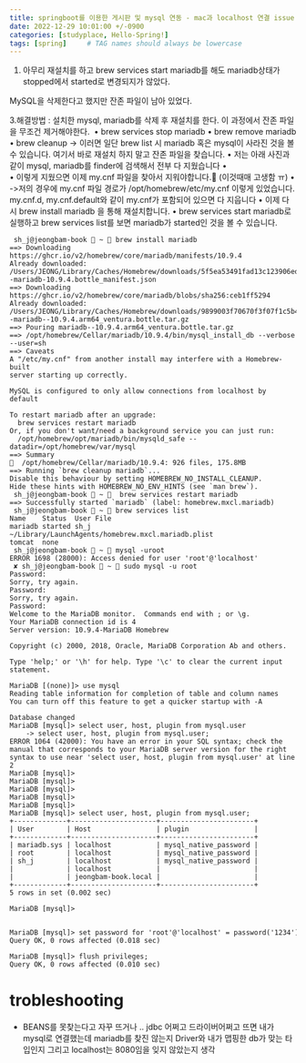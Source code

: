 ```yaml
---
title: springboot를 이용한 게시판 및 mysql 연동 - mac과 localhost 연결 issue 
date: 2022-12-29 10:01:00 +/-0900
categories: [studyplace, Hello-Spring!]
tags: [spring]     # TAG names should always be lowercase
---
```



1. 아무리 재설치를 하고 brew services start mariadb를 해도 mariadb상태가 stopped에서 started로 변경되지가 않았다.

MySQL을 삭제한다고 했지만 잔존 파일이 남아 있었다.

3.해결방법
: 설치한 mysql, mariadb를 삭제 후 재설치를 한다. 이 과정에서 잔존 파일을 무조건 제거해야한다. 
	•	brew services stop mariadb
	•	brew remove mariadb
	•	brew cleanup -> 이러면 일단 brew list 시 mariadb 혹은 mysql이 사라진 것을 볼 수 있습니다. 여기서 바로 재설치 하지 말고 잔존 파일을 찾습니다.
	•	저는 아래 사진과 같이 mysql, mariadb를 finder에 검색해서 전부 다 지웠습니다
	•	
	•	이렇게 지웠으면 이제 my.cnf 파일을 찾아서 지워야합니다.😤 (이것때매 고생함 ㅠ)
	•	->저의 경우에 my.cnf 파일 경로가 /opt/homebrew/etc/my.cnf 이렇게 있었습니다. my.cnf.d, my.cnf.default와 같이 my.cnf가 포함되어 있으면 다 지웁니다
	•	이제 다시 brew install mariadb 을 통해 재설치합니다.
	•	brew services start mariadb로 실행하고 brew services list를 보면 mariadb가 started인 것을 볼 수 있습니다.


```shell
 sh_j@jeongbam-book  ~  brew install mariadb
==> Downloading https://ghcr.io/v2/homebrew/core/mariadb/manifests/10.9.4
Already downloaded: /Users/JEONG/Library/Caches/Homebrew/downloads/5f5ea53491fad13c123906ed44b8f404113c393c2418253cf0028cf28b9a3a2c--mariadb-10.9.4.bottle_manifest.json
==> Downloading https://ghcr.io/v2/homebrew/core/mariadb/blobs/sha256:ceb1ff5294
Already downloaded: /Users/JEONG/Library/Caches/Homebrew/downloads/9899003f70670f3f07f1c5b420a7ae872a3796466eca37c331943443eac7655d--mariadb--10.9.4.arm64_ventura.bottle.tar.gz
==> Pouring mariadb--10.9.4.arm64_ventura.bottle.tar.gz
==> /opt/homebrew/Cellar/mariadb/10.9.4/bin/mysql_install_db --verbose --user=sh
==> Caveats
A "/etc/my.cnf" from another install may interfere with a Homebrew-built
server starting up correctly.

MySQL is configured to only allow connections from localhost by default

To restart mariadb after an upgrade:
  brew services restart mariadb
Or, if you don't want/need a background service you can just run:
  /opt/homebrew/opt/mariadb/bin/mysqld_safe --datadir=/opt/homebrew/var/mysql
==> Summary
🍺  /opt/homebrew/Cellar/mariadb/10.9.4: 926 files, 175.8MB
==> Running `brew cleanup mariadb`...
Disable this behaviour by setting HOMEBREW_NO_INSTALL_CLEANUP.
Hide these hints with HOMEBREW_NO_ENV_HINTS (see `man brew`).
 sh_j@jeongbam-book  ~   brew services restart mariadb
==> Successfully started `mariadb` (label: homebrew.mxcl.mariadb)
 sh_j@jeongbam-book  ~  brew services list
Name    Status  User File
mariadb started sh_j ~/Library/LaunchAgents/homebrew.mxcl.mariadb.plist
tomcat  none
 sh_j@jeongbam-book  ~  mysql -uroot
ERROR 1698 (28000): Access denied for user 'root'@'localhost'
 ✘ sh_j@jeongbam-book  ~  sudo mysql -u root
Password:
Sorry, try again.
Password:
Sorry, try again.
Password:
Welcome to the MariaDB monitor.  Commands end with ; or \g.
Your MariaDB connection id is 4
Server version: 10.9.4-MariaDB Homebrew

Copyright (c) 2000, 2018, Oracle, MariaDB Corporation Ab and others.

Type 'help;' or '\h' for help. Type '\c' to clear the current input statement.

MariaDB [(none)]> use mysql
Reading table information for completion of table and column names
You can turn off this feature to get a quicker startup with -A

Database changed
MariaDB [mysql]> select user, host, plugin from mysql.user
    -> select user, host, plugin from mysql.user;
ERROR 1064 (42000): You have an error in your SQL syntax; check the manual that corresponds to your MariaDB server version for the right syntax to use near 'select user, host, plugin from mysql.user' at line 2
MariaDB [mysql]>
MariaDB [mysql]>
MariaDB [mysql]>
MariaDB [mysql]>
MariaDB [mysql]>
MariaDB [mysql]> select user, host, plugin from mysql.user;
+-------------+---------------------+-----------------------+
| User        | Host                | plugin                |
+-------------+---------------------+-----------------------+
| mariadb.sys | localhost           | mysql_native_password |
| root        | localhost           | mysql_native_password |
| sh_j        | localhost           | mysql_native_password |
|             | localhost           |                       |
|             | jeongbam-book.local |                       |
+-------------+---------------------+-----------------------+
5 rows in set (0.002 sec)

MariaDB [mysql]>


MariaDB [mysql]> set password for 'root'@'localhost' = password('1234');
Query OK, 0 rows affected (0.018 sec)

MariaDB [mysql]> flush privileges;
Query OK, 0 rows affected (0.010 sec)
```

# trobleshooting
- BEANS를 못찾는다고 자꾸 뜨거나 .. jdbc 어쩌고 드라이버어쩌고 뜨면 내가 mysql로 연결했는데 mariadb를 찾진 않는지 Driver와 내가 맵핑한 db가 맞는 타입인지 그리고 localhost는 8080임을 잊지 않았는지 생각 
